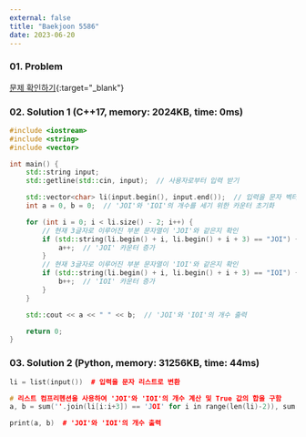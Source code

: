 ```yaml
---
external: false
title: "Baekjoon 5586"
date: 2023-06-20
---
```


### 01. Problem

[문제 확인하기](https://www.acmicpc.net/problem/5586){:target="_blank"}

### 02. Solution 1 (C++17, memory: 2024KB, time: 0ms)

```C++
#include <iostream>
#include <string>
#include <vector>

int main() {
    std::string input;
    std::getline(std::cin, input);  // 사용자로부터 입력 받기

    std::vector<char> li(input.begin(), input.end());  // 입력을 문자 벡터로 변환
    int a = 0, b = 0;  // 'JOI'와 'IOI'의 개수를 세기 위한 카운터 초기화

    for (int i = 0; i < li.size() - 2; i++) {
        // 현재 3글자로 이루어진 부분 문자열이 'JOI'와 같은지 확인
        if (std::string(li.begin() + i, li.begin() + i + 3) == "JOI") {
            a++;  // 'JOI' 카운터 증가
        }
        // 현재 3글자로 이루어진 부분 문자열이 'IOI'와 같은지 확인
        if (std::string(li.begin() + i, li.begin() + i + 3) == "IOI") {
            b++;  // 'IOI' 카운터 증가
        }
    }

    std::cout << a << " " << b;  // 'JOI'와 'IOI'의 개수 출력

    return 0;
}
```

### 03. Solution 2 (Python, memory: 31256KB, time: 44ms)

```C++
li = list(input())  # 입력을 문자 리스트로 변환

# 리스트 컴프리헨션을 사용하여 'JOI'와 'IOI'의 개수 계산 및 True 값의 합을 구함
a, b = sum(''.join(li[i:i+3]) == 'JOI' for i in range(len(li)-2)), sum(''.join(li[i:i+3]) == 'IOI' for i in range(len(li)-2))

print(a, b)  # 'JOI'와 'IOI'의 개수 출력
```
